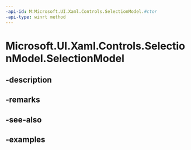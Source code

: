 ```yaml
---
-api-id: M:Microsoft.UI.Xaml.Controls.SelectionModel.#ctor
-api-type: winrt method
---
```


<!-- Method syntax.
public SelectionModel.SelectionModel()
-->

# Microsoft.UI.Xaml.Controls.SelectionModel.SelectionModel

## -description

## -remarks

## -see-also

## -examples

